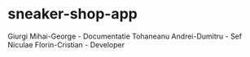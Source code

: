 # sneaker-shop-app
Giurgi Mihai-George - Documentatie
Tohaneanu Andrei-Dumitru - Sef
Niculae Florin-Cristian - Developer
